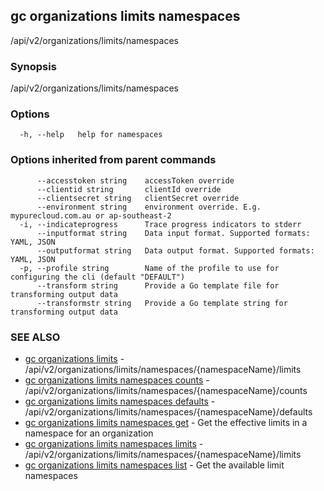 ## gc organizations limits namespaces

/api/v2/organizations/limits/namespaces

### Synopsis

/api/v2/organizations/limits/namespaces

### Options

```
  -h, --help   help for namespaces
```

### Options inherited from parent commands

```
      --accesstoken string    accessToken override
      --clientid string       clientId override
      --clientsecret string   clientSecret override
      --environment string    environment override. E.g. mypurecloud.com.au or ap-southeast-2
  -i, --indicateprogress      Trace progress indicators to stderr
      --inputformat string    Data input format. Supported formats: YAML, JSON
      --outputformat string   Data output format. Supported formats: YAML, JSON
  -p, --profile string        Name of the profile to use for configuring the cli (default "DEFAULT")
      --transform string      Provide a Go template file for transforming output data
      --transformstr string   Provide a Go template string for transforming output data
```

### SEE ALSO

* [gc organizations limits](gc_organizations_limits.html)	 - /api/v2/organizations/limits/namespaces/{namespaceName}/limits
* [gc organizations limits namespaces counts](gc_organizations_limits_namespaces_counts.html)	 - /api/v2/organizations/limits/namespaces/{namespaceName}/counts
* [gc organizations limits namespaces defaults](gc_organizations_limits_namespaces_defaults.html)	 - /api/v2/organizations/limits/namespaces/{namespaceName}/defaults
* [gc organizations limits namespaces get](gc_organizations_limits_namespaces_get.html)	 - Get the effective limits in a namespace for an organization
* [gc organizations limits namespaces limits](gc_organizations_limits_namespaces_limits.html)	 - /api/v2/organizations/limits/namespaces/{namespaceName}/limits
* [gc organizations limits namespaces list](gc_organizations_limits_namespaces_list.html)	 - Get the available limit namespaces


